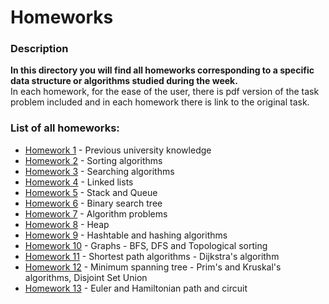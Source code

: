 # Homeworks
### Description
**In this directory you will find all homeworks corresponding to a specific data structure or algorithms 
studied during the week.**\
In each homework, for the ease of the user, there is pdf version of the task problem included and in each homework there is link to the original task. 

### List of all homeworks:
- [Homework 1](https://github.com/Iliyan31/Data-structures-and-algorithms/tree/main/Homeworks/Homework%2001) - Previous university knowledge
- [Homework 2](https://github.com/Iliyan31/Data-structures-and-algorithms/tree/main/Homeworks/Homework%2002) - Sorting algorithms
- [Homework 3](https://github.com/Iliyan31/Data-structures-and-algorithms/tree/main/Homeworks/Homework%2003) - Searching algorithms 
- [Homework 4](https://github.com/Iliyan31/Data-structures-and-algorithms/tree/main/Homeworks/Homework%2004) - Linked lists
- [Homework 5](https://github.com/Iliyan31/Data-structures-and-algorithms/tree/main/Homeworks/Homework%2005) - Stack and Queue
- [Homework 6](https://github.com/Iliyan31/Data-structures-and-algorithms/tree/main/Homeworks/Homework%2006) - Binary search tree
- [Homework 7](https://github.com/Iliyan31/Data-structures-and-algorithms/tree/main/Homeworks/Homework%2007) - Algorithm problems
- [Homework 8](https://github.com/Iliyan31/Data-structures-and-algorithms/tree/main/Homeworks/Homework%2008) - Heap
- [Homework 9](https://github.com/Iliyan31/Data-structures-and-algorithms/tree/main/Homeworks/Homework%2009) - Hashtable and hashing algorithms
- [Homework 10](https://github.com/Iliyan31/Data-structures-and-algorithms/tree/main/Homeworks/Homework%2010) - Graphs - BFS, DFS and Topological sorting
- [Homework 11](https://github.com/Iliyan31/Data-structures-and-algorithms/tree/main/Homeworks/Homework%2011) - Shortest path algorithms - Dijkstra's algorithm
- [Homework 12](https://github.com/Iliyan31/Data-structures-and-algorithms/tree/main/Homeworks/Homework%2012) - Minimum spanning tree - Prim's and Kruskal's algorithms, Disjoint Set Union
- [Homework 13](https://github.com/Iliyan31/Data-structures-and-algorithms/tree/main/Homeworks/Homework%2013) - Euler and Hamiltonian path and circuit
